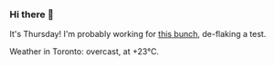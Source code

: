 ### Hi there :wave:

It's Thursday! I'm probably working for [this bunch](https://github.com/kohofinancial), de-flaking a test.

Weather in Toronto: overcast, at +23°C.
